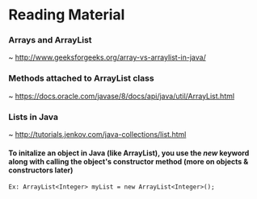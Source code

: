# Reading Material

### Arrays and ArrayList 
~ http://www.geeksforgeeks.org/array-vs-arraylist-in-java/ 
### Methods attached to ArrayList class 
~ https://docs.oracle.com/javase/8/docs/api/java/util/ArrayList.html
### Lists in Java
~ http://tutorials.jenkov.com/java-collections/list.html

#### To initalize an object in Java (like ArrayList), you use the _new_ keyword along with calling the object's constructor method (more on objects & constructors later)
```
Ex: ArrayList<Integer> myList = new ArrayList<Integer>();
```
